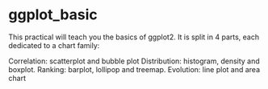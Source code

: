 # ggplot_basic

This practical will teach you the basics of ggplot2. It is split in 4 parts, each dedicated to a chart family:

Correlation: scatterplot and bubble plot
Distribution: histogram, density and boxplot.
Ranking: barplot, lollipop and treemap.
Evolution: line plot and area chart
